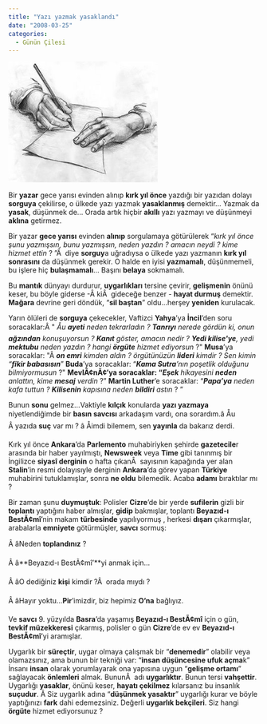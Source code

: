 ```yaml
---
title: "Yazı yazmak yasaklandı"
date: "2008-03-25"
categories: 
  - Günün Çilesi
---
```


[![yazi1.jpg](../uploads/2008/03/yazi1.jpg)](../uploads/2008/03/yazi1.jpg "yazi1.jpg")

Bir **yazar** gece yarısı evinden alınıp **kırk yıl önce** yazdığı bir yazıdan dolayı **sorguya** çekilirse, o ülkede yazı yazmak **yasaklanmış** demektir… Yazmak da **yasak**, düşünmek de… Orada artık hiçbir **akıllı** yazı yazmayı ve düşünmeyi **aklına** getirmez.

Bir yazar **gece yarısı** evinden **alınıp** sorgulamaya götürülerek “_kırk yıl önce şunu yazmışsın, bunu yazmışsın, neden yazdın ? amacın neydi ? kime hizmet ettin_ ? ”Â  diye **sorguy**a uğradıysa o ülkede yazı yazmanın **kırk yıl sonrasını** da düşünmek gerekir. O halde en iyisi **yazmamalı**, düşünmemeli, bu işlere hiç **bulaşmamalı**… Başını **belaya** sokmamalı.

Bu **mantık** dünyayı durdurur, **uygarlıkları** tersine çevirir, **gelişmenin** önünü keser, bu böyle giderse -Â kiÂ  gideceğe benzer - **hayat durmuş** demektir. **Mağara** devrine geri döndük, “**sil baştan**” oldu…herşey **yeniden** kurulacak.

Yarın ölüleri de **sorguya** çekecekler, Vaftizci **Yahya**’ya **İncil**’den soru soracaklar:Â " _Åu **ayeti** neden tekrarladın ? **Tanrıyı** nerede gördün ki, onun **ağzından** konuşuyorsun ? **Kanıt** göster, amacın nedir ? **Yedi kilise'ye**, yedi **mektubu** neden yazdın ? hangi **örgüte** hizmet ediyorsun_ ?" **Musa**’ya soracaklar: "Â _**on emri** kimden aldın ? örgütünüzün **lideri** kimdir ? Sen kimin “**fikir babasısın**_” **Buda**’ya soracaklar: “**_Kama Sutra_**_’nın poşetlik olduğunu bilmiyormusun_ ?" **MevlÃ¢nÃ¢’**ya soracaklar: “**_Eşek_** _hikayesini **neden** anlattın, kime **mesaj** verdin_ ?” **Martin Luther**’e soracaklar: “_**Papa’ya** neden kafa tuttun ? **Kilisenin** kapısına neden **bildiri** astın_ ? ”

Bunun **sonu** gelmez…Vaktiyle **kılçık** konularda **yazı yazmaya** niyetlendiğimde bir **basın savcısı** arkadaşım vardı, ona sorardım.â Åu Â yazıda **suç** var mı ? â Åimdi bilemem, sen **yayınla** da bakarız derdi.

Kırk yıl önce **Ankara**’da **Parlemento** muhabiriyken şehirde **gazetecile**r arasında bir haber yayılmıştı, **Newsweek** veya **Time** gibi tanınmış bir İngilizce **siyasî derginin** o hafta çıkanÂ  sayısının kapağında yer alan **Stalin**’in resmi dolayısıyle derginin **Ankara**’da görev yapan **Türkiye** muhabirini tutuklamışlar, sonra **ne oldu** bilemedik. Acaba **adamı** bıraktılar mı ?

Bir zaman şunu **duymuştuk**: Polisler **Cizre**’de bir yerde **sufilerin** gizli bir **toplantı** yaptığını haber almışlar, **gidip** bakmışlar, toplantı **Beyazıd-ı BestÃ¢mî**’nin makam **türbesinde** yapılıyormuş , herkesi **dışarı** çıkarmışlar, arabalarla **emniyete** götürmüşler, **savcı** sormuş:

Â âNeden **toplandınız** ?

Â â**Beyazıd-ı BestÃ¢mî’**yi anmak için…

Â âO dediğiniz **kişi** kimdir ?Â  orada mıydı ?

Â âHayır yoktu…**Pir**’imizdir, biz hepimiz **O’na** bağlıyız.

Ve **savcı** 9. yüzyılda **Basra**’da yaşamış **Beyazıd-ı BestÃ¢mî** için o gün, **tevkif müzekkeresi** çıkarmış, polisler o gün **Cizre**’de ev ev **Beyazıd-ı BestÃ¢mî**’yi aramışlar.

Uygarlık bir **süreçtir**, uygar olmaya çalışmak bir “**denemedir**” olabilir veya olamazsınız, ama bunun bir tekniği var: “**insan düşüncesine ufuk açma**k” İnsanı **insan** olarak yorumlayarak ona yapısına uygun “**gelişme ortamı**” sağlayacak **önlemleri** almak. BununÂ  adı **uygarlıktır**. Bunun tersi **vahşettir**. Uygarlığı **yasaklar**, önünü keser, **hayatı çekilmez** kılarsanız bu insanlık **suçudur**. Â Siz uygarlık adına “**düşünmek yasaktır**” uygarlığı kurar ve böyle yaptığınızı **fark** dahi edemezsiniz. Değerli **uygarlık bekçileri**. Siz hangi **örgüte** hizmet ediyorsunuz ?
